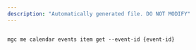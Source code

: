```yaml
---
description: "Automatically generated file. DO NOT MODIFY"
---
```


```cli

mgc me calendar events item get --event-id {event-id}

```